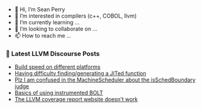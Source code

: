 - 👋 Hi, I’m Sean Perry
- 👀 I’m interested in compilers (c++, COBOL, llvm)
- 🌱 I’m currently learning ...
- 💞️ I’m looking to collaborate on ...
- 📫 How to reach me ...

<!---
s66perry/s66perry is a ✨ special ✨ repository because its `README.md` (this file) appears on your GitHub profile.
You can click the Preview link to take a look at your changes.
--->
### 📕 Latest LLVM Discourse Posts

<!-- DISCOURSE-LLVM:START -->
- [Build speed on different platforms](https://discourse.llvm.org/t/build-speed-on-different-platforms/79846#post_13)
- [Having difficulty finding/generating a JITed function](https://discourse.llvm.org/t/having-difficulty-finding-generating-a-jited-function/80135#post_1)
- [Plz I am confused in the MachineScheduler about the isSchedBoundary judge](https://discourse.llvm.org/t/plz-i-am-confused-in-the-machinescheduler-about-the-isschedboundary-judge/80132#post_1)
- [Basics of using instrumented BOLT](https://discourse.llvm.org/t/basics-of-using-instrumented-bolt/80053#post_3)
- [The LLVM coverage report website doesn&#39;t work](https://discourse.llvm.org/t/the-llvm-coverage-report-website-doesnt-work/80129#post_1)
<!-- DISCOURSE-LLVM:END -->
